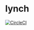 # lynch

[![CircleCI](https://circleci.com/gh/orestes/lynch/tree/master.svg?style=svg)](https://circleci.com/gh/orestes/lynch/tree/master)
